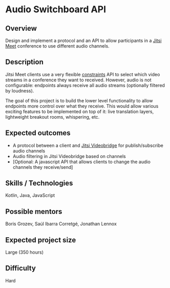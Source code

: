 # Audio Switchboard API

## Overview

Design and implement a protocol and an API to allow participants in a [Jitsi Meet](https://github.com/jitsi/jitsi-meet/) conference to use
different audio channels.

## Description

Jitsi Meet clients use a very flexible [constraints](https://github.com/jitsi/jitsi-videobridge/blob/master/doc/allocation.md) API
to select which video streams in a conference they want to received. However, audio is not configurable: endpoints always receive
all audio streams (optionally filtered by loudness).

The goal of this project is to build the lower level functionality to allow endpoints more control over
what they receive. This would allow various exciting features to be implemented on top of it: live translation layers,
lightweight breakout rooms, whispering, etc.

## Expected outcomes
* A protocol between a client and [Jitsi Videobridge](https://github.com/jitsi/jitsi-videobridge/) for publish/subscribe audio channels
* Audio filtering in Jitsi Videobridge based on channels
* \[Optional: A javascript API that allows clients to change the audio channels they receive/send\]

## Skills / Technologies

Kotlin, Java, JavaScript

## Possible mentors
Boris Grozev, Saúl Ibarra Corretgé, Jonathan Lennox

## Expected project size

Large (350 hours)

## Difficulty

Hard

